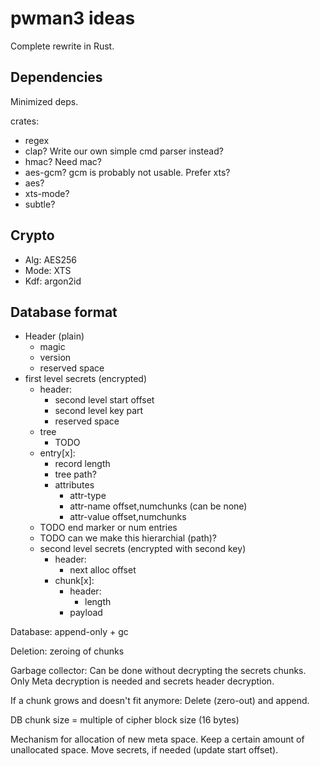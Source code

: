 # pwman3 ideas

Complete rewrite in Rust.

## Dependencies

Minimized deps.

crates:

- regex
- clap? Write our own simple cmd parser instead?
- hmac? Need mac?
- aes-gcm? gcm is probably not usable. Prefer xts?
- aes?
- xts-mode?
- subtle?

## Crypto

- Alg: AES256
- Mode: XTS
- Kdf: argon2id

## Database format

- Header (plain)
	- magic
	- version
	- reserved space
- first level secrets (encrypted)
	- header:
		- second level start offset
		- second level key part
		- reserved space
	- tree
		- TODO
	- entry[x]:
		- record length
		- tree path?
		- attributes
			- attr-type
			- attr-name offset,numchunks (can be none)
			- attr-value offset,numchunks
	- TODO end marker or num entries
	- TODO can we make this hierarchial (path)?
	- second level secrets (encrypted with second key)
		- header:
			- next alloc offset
		- chunk[x]:
			- header:
				- length
			- payload

Database: append-only + gc

Deletion: zeroing of chunks

Garbage collector: Can be done without decrypting the secrets chunks.
Only Meta decryption is needed and secrets header decryption.

If a chunk grows and doesn't fit anymore: Delete (zero-out) and append.

DB chunk size = multiple of cipher block size (16 bytes)

Mechanism for allocation of new meta space.
Keep a certain amount of unallocated space.
Move secrets, if needed (update start offset).
